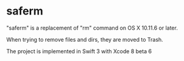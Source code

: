 # saferm
"saferm" is a replacement of "rm" command on OS X 10.11.6 or later.

When trying to remove files and dirs, they are moved to Trash.

The project is implemented in Swift 3 with Xcode 8 beta 6
